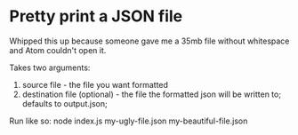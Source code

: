 # Pretty print a JSON file

Whipped this up because someone gave me a 35mb file without whitespace and Atom couldn't open it.

Takes two arguments:

1. source file - the file you want formatted
2. destination file (optional) - the file the formatted json will be written to; defaults to output.json;

Run like so: node index.js my-ugly-file.json my-beautiful-file.json
